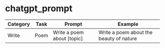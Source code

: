 # chatgpt_prompt

|Category|Task|Prompt|Example|
|---|---|---|---|
|Write|Poem|Write a poem about [topic]|Write a poem about the beauty of nature|
